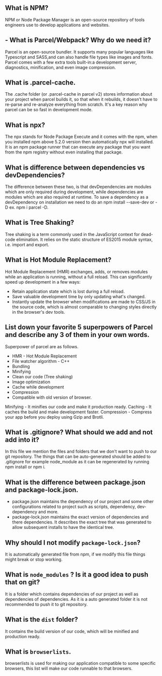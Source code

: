 ## What is NPM?
NPM or Node Package Manager is an open-source repository of tools engineers use to develop applications and websites.

## - What is Parcel/Webpack? Why do we need it?
Parcel is an open-source bundler. It supports many popular languages like Typescript and SASS,and can also handle file types like images and fonts. Parcel comes with a few extra tools built-in:a development server, diagnostics, minification, and even image compression.

## What is .parcel-cache.
The .cache folder (or .parcel-cache in parcel v2) stores information about your project when parcel builds it, so that when it rebuilds, it doesn't have to re-parse and re-analyze everything from scratch. It's a key reason why parcel can be so fast in development mode.

## What is npx?
The npx stands for Node Package Execute and it comes with the npm, when you installed npm above 5.2.0 version then automatically npx will installed. It is an npm package runner that can execute any package that you want from the npm registry without even installing that package.

## What is difference between dependencies vs devDependencies?
The difference between these two, is that devDependencies are modules which are only required during development, while dependencies are modules which are also required at runtime. To save a dependency as a devDependency on installation we need to do an npm install --save-dev or -D ex. npm i parcel -D.

## What is Tree Shaking?
Tree shaking is a term commonly used in the JavaScript context for dead-code elimination. It relies on the static structure of ES2015 module syntax, i.e. import and export.

## What is Hot Module Replacement?
Hot Module Replacement (HMR) exchanges, adds, or removes modules while an application is running, without a full reload. This can significantly speed up development in a few ways:

 - Retain application state which is lost during a full reload.
 - Save valuable development time by only updating what's changed.
 - Instantly update the browser when modifications are made to CSS/JS in the source code, which is almost comparable to changing styles directly in the browser's dev tools.

 ## List down your favorite 5 superpowers of Parcel and describe any 3 of them in your own words.
  Superpower of parcel are as follows.
  - HMR - Hot Module Replacement
  - File watcher algorithm - C++
  - Bundling
  - Minifying
  - Clean our code (Tree shaking)
  - Image optimization
  - Cache while development
  - Compression
  - Compatible with old version of browser.

  Minifying - It minifies our code and make it production ready.
  Caching - It caches the build and make development faster.
  Compression - Compress your app before you deploy using Gzip and Brotli.

  ## What is .gitignore? What should we add and not add into it?
  In this file we mention the files and folders that we don't want to push to our git repository. The things that can be auto-generated should be added to .gitignore for example node_module as it can be regenerated by running npm install or npm i.

  ## What is the difference between package.json and package-lock.json.
  - package.json maintains the dependency of our project and some other configurations related to project such as scripts, dependency, dev-dependency and more.
  - package-lock.json maintains the exact version of dependencies and there dependencies. It describes the exact tree that was generated to allow subsequent installs to have the identical tree.

  ## Why should I not modify `package-lock.json`?
  It is automatically generated file from npm, if we modify this file things might break or stop working.

  ## What is `node_modules` ? Is it a good idea to push that on git?
  It is a folder which contains dependencies of our project as well as dependencies of dependencies.
  As it is a auto generated folder it is not recommended to push it to git repository.

  ## What is the `dist` folder?
  It contains the build version of our code, which will be minified and production ready.

  ## What is `browserlists`.
  browserlists is used for making our application compatible to some specific browsers, this list will make our code runnable to that browsers.
